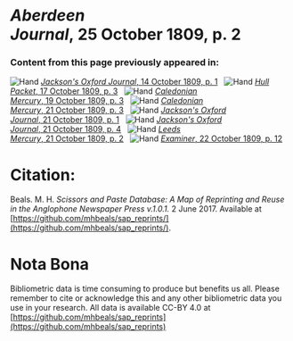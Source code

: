 # *Aberdeen Journal*, 25 October 1809, p. 2  
  
### Content from this page previously appeared in:  
![Hand](http://scissorsandpaste.net/wp-content/uploads/2017/06/smallhandpointer.png) [*Jackson's Oxford Journal*, 14 October 1809, p. 1](https://mhbeals.github.io/sap_html/Jackson's-Oxford-Journal/Jackson's-Oxford-Journal-14-October-1809-p-1)  
![Hand](http://scissorsandpaste.net/wp-content/uploads/2017/06/smallhandpointer.png) [*Hull Packet*, 17 October 1809, p. 3](https://mhbeals.github.io/sap_html/Hull-Packet/Hull-Packet-17-October-1809-p-3)  
![Hand](http://scissorsandpaste.net/wp-content/uploads/2017/06/smallhandpointer.png) [*Caledonian Mercury*, 19 October 1809, p. 3](https://mhbeals.github.io/sap_html/Caledonian-Mercury/Caledonian-Mercury-19-October-1809-p-3)  
![Hand](http://scissorsandpaste.net/wp-content/uploads/2017/06/smallhandpointer.png) [*Caledonian Mercury*, 21 October 1809, p. 3](https://mhbeals.github.io/sap_html/Caledonian-Mercury/Caledonian-Mercury-21-October-1809-p-3)  
![Hand](http://scissorsandpaste.net/wp-content/uploads/2017/06/smallhandpointer.png) [*Jackson's Oxford Journal*, 21 October 1809, p. 1](https://mhbeals.github.io/sap_html/Jackson's-Oxford-Journal/Jackson's-Oxford-Journal-21-October-1809-p-1)  
![Hand](http://scissorsandpaste.net/wp-content/uploads/2017/06/smallhandpointer.png) [*Jackson's Oxford Journal*, 21 October 1809, p. 4](https://mhbeals.github.io/sap_html/Jackson's-Oxford-Journal/Jackson's-Oxford-Journal-21-October-1809-p-4)  
![Hand](http://scissorsandpaste.net/wp-content/uploads/2017/06/smallhandpointer.png) [*Leeds Mercury*, 21 October 1809, p. 2](https://mhbeals.github.io/sap_html/Leeds-Mercury/Leeds-Mercury-21-October-1809-p-2)  
![Hand](http://scissorsandpaste.net/wp-content/uploads/2017/06/smallhandpointer.png) [*Examiner*, 22 October 1809, p. 12](https://mhbeals.github.io/sap_html/Examiner/Examiner-22-October-1809-p-12)  


# Citation: 

Beals. M. H. *Scissors and Paste Database: A Map of Reprinting and Reuse in the Anglophone Newspaper Press v.1.0.1.* 2 June 2017. Available at [https://github.com/mhbeals/sap_reprints/](https://github.com/mhbeals/sap_reprints/). 

# Nota Bona

Bibliometric data is time consuming to produce but benefits us all. Please remember to cite or acknowledge this and any other bibliometric data you use in your research. All data is available CC-BY 4.0 at [https://github.com/mhbeals/sap_reprints](https://github.com/mhbeals/sap_reprints)